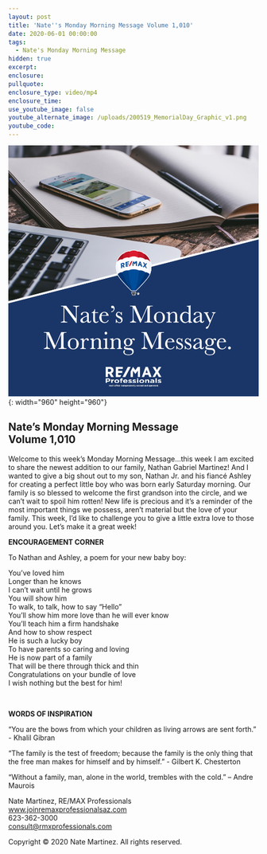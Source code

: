 ```yaml
---
layout: post
title: 'Nate''s Monday Morning Message Volume 1,010'
date: 2020-06-01 00:00:00
tags:
  - Nate's Monday Morning Message
hidden: true
excerpt:
enclosure:
pullquote:
enclosure_type: video/mp4
enclosure_time:
use_youtube_image: false
youtube_alternate_image: /uploads/200519_MemorialDay_Graphic_v1.png
youtube_code:
---
```


![](/uploads/020406-nmmm-v1.png){: width="960" height="960"}

## **Nate’s Monday Morning Message<br>Volume 1,010**

Welcome to this week’s Monday Morning Message…this week I am excited to share the newest addition to our family, Nathan Gabriel Martinez\! And I wanted to give a big shout out to my son, Nathan Jr. and his fianc&eacute; Ashley for creating a perfect little boy who was born early Saturday morning. Our family is so blessed to welcome the first grandson into the circle, and we can’t wait to spoil him rotten\! New life is precious and it’s a reminder of the most important things we possess, aren’t material but the love of your family. This week, I’d like to challenge you to give a little extra love to those around you. Let’s make it a great week\!&nbsp;

**ENCOURAGEMENT CORNER**

To Nathan and Ashley, a poem for your new baby boy:

You’ve loved him<br>Longer than he knows<br>I can’t wait until he grows<br>You will show him<br>To walk, to talk, how to say “Hello”<br>You’ll show him more love than he will ever know<br>You’ll teach him a firm handshake<br>And how to show respect<br>He is such a lucky boy<br>To have parents so caring and loving<br>He is now part of a family<br>That will be there through thick and thin<br>Congratulations on your bundle of love<br>I wish nothing but the best for him\!

&nbsp;

**WORDS OF INSPIRATION**

“You are the bows from which your children as living arrows are sent forth.” - Khalil Gibran

“The family is the test of freedom; because the family is the only thing that the free man makes for himself and by himself.” - Gilbert K. Chesterton

“Without a family, man, alone in the world, trembles with the cold.” – Andre Maurois

Nate Martinez, RE/MAX Professionals<br>www.joinremaxprofessionalsaz.com<br>623-362-3000<br>consult@rmxprofessionals.com

Copyright &copy; 2020 Nate Martinez. All rights reserved.